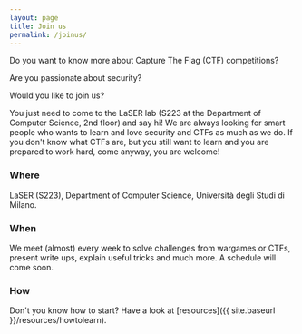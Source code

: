```yaml
---
layout: page
title: Join us
permalink: /joinus/
---
```


Do you want to know more about Capture The Flag (CTF) competitions?

Are you passionate about security?

Would you like to join us?


You just need to come to the LaSER lab (S223 at the Department of Computer
Science, 2nd floor) and say hi! We are always looking for smart people who
wants to learn and love security and CTFs as much as we do. If you don't know
what CTFs are, but you still want to learn and you are prepared to work hard,
come anyway, you are welcome!

### Where

LaSER (S223), Department of Computer Science, Università degli Studi di Milano.

### When

We meet (almost) every week to solve challenges from wargames or CTFs, present
write ups, explain useful tricks and much more. A schedule will come soon.

### How

Don't you know how to start? Have a look at [resources]({{ site.baseurl }}/resources/howtolearn).
